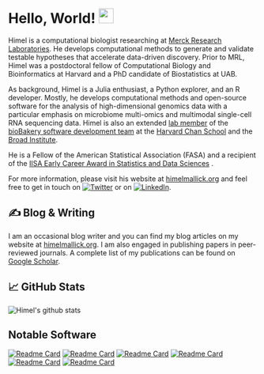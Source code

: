 <!-- All credit to https://towardsdatascience.com/build-a-stunning-readme-for-your-github-profile-9b80434fe5d7 for the awesome tutorial -->


# Hello, World! <img src="https://raw.githubusercontent.com/MartinHeinz/MartinHeinz/master/wave.gif" width="30px">

Himel is a computational biologist researching at [Merck Research Laboratories](https://www.merck.com/). He develops computational methods to generate and validate testable hypotheses that accelerate data-driven discovery. Prior to MRL, Himel was a postdoctoral fellow of Computational Biology and Bioinformatics at Harvard and a PhD candidate of Biostatistics at UAB.

As background, Himel is a Julia enthusiast, a Python explorer, and an R developer. Mostly, he develops computational methods and open-source software for the analysis of high-dimensional genomics data with a particular emphasis on microbiome multi-omics and multimodal single-cell RNA sequencing data. Himel is also an extended [lab member](https://huttenhower.sph.harvard.edu/) of the [bioBakery software development team](https://github.com/biobakery) at the [Harvard Chan School](https://www.hsph.harvard.edu/) and the [Broad Institute](https://www.broadinstitute.org/). 

He is a Fellow of the American Statistical Association (FASA) and a recipient of the [IISA Early Career Award in Statistics and Data Sciences](https://www.intindstat.org/statistical-awards) .

For more information, please visit his website at [himelmallick.org](http://himelmallick.org) and feel free to get in touch on [![Twitter][1.1]][1] or on [![LinkedIn][1.2]][2].

## &#x270d; Blog & Writing

I am an occasional blog writer and you can find my blog articles on my website at [himelmallick.org](http://himelmallick.org/post). I am also engaged in publishing papers in peer-reviewed journals. A complete list of my publications can be found on [Google Scholar](https://scholar.google.com/citations?user=twbXG-wAAAAJ&hl=en).

## &#x1f4c8; GitHub Stats

![Himel's github stats](https://github-readme-stats-one-bice.vercel.app/api?username=himelmallick&hide=prs,issues,contribs&show_icons=true&include_all_commits=false&role=OWNER,ORGANIZATION_MEMBER,COLLABORATOR)

## Notable Software

[![Readme Card](https://github-readme-stats.vercel.app/api/pin/?username=biobakery&repo=maaslin2&show_owner=true)](https://github.com/biobakery/maaslin2)
[![Readme Card](https://github-readme-stats.vercel.app/api/pin/?username=biobakery&repo=melonnpan&show_owner=true)](https://github.com/biobakery/melonnpan)
[![Readme Card](https://github-readme-stats.vercel.app/api/pin/?username=himelmallick&repo=tweedieverse&show_owner=true)](https://github.com/himelmallick/tweedieverse)
[![Readme Card](https://github-readme-stats.vercel.app/api/pin/?username=omicseye&repo=omeClust&show_owner=true)](https://github.com/omicseye/omeClust)
[![Readme Card](https://github-readme-stats.vercel.app/api/pin/?username=himelmallick&repo=BenchmarkMicrobiome&show_owner=true)](https://github.com/himelmallick/BenchmarkMicrobiome)
[![Readme Card](https://github-readme-stats.vercel.app/api/pin/?username=himelmallick&repo=BayesRecipe&show_owner=true)](https://github.com/himelmallick/BayesRecipe)



<!-- Icons -->

[1.1]: http://i.imgur.com/wWzX9uB.png (twitter icon without padding)
[1.2]: https://raw.githubusercontent.com/MartinHeinz/MartinHeinz/master/linkedin-3-16.png (LinkedIn icon without padding)


<!-- Links to your social media accounts -->

[1]: https://twitter.com/Mallick_Himel
[2]: https://www.linkedin.com/in/mallickhimel/
